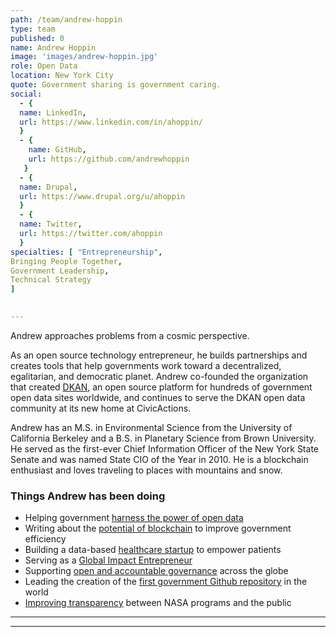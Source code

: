 ```yaml
---
path: /team/andrew-hoppin
type: team
published: 0
name: Andrew Hoppin
image: 'images/andrew-hoppin.jpg'
role: Open Data
location: New York City
quote: Government sharing is government caring.
social: 
  - {
  name: LinkedIn,
  url: https://www.linkedin.com/in/ahoppin/
  }
  - {
    name: GitHub,
    url: https://github.com/andrewhoppin
   }
  - {
  name: Drupal,
  url: https://www.drupal.org/u/ahoppin
  }
  - {
  name: Twitter,
  url: https://twitter.com/ahoppin
  }
specialties: [ "Entrepreneurship",
Bringing People Together,
Government Leadership,
Technical Strategy
]

  
---
```


Andrew approaches problems from a cosmic perspective.

As an open source technology entrepreneur, he builds partnerships and creates tools that help governments work toward a decentralized, egalitarian, and democratic planet. Andrew co-founded the organization that created [DKAN](https://getdkan.org/), an open source platform for hundreds of government open data sites worldwide, and continues to serve the DKAN open data community at its new home at CivicActions.

Andrew has an M.S. in Environmental Science from the University of California Berkeley and a B.S. in Planetary Science from Brown University. He served as the first-ever Chief Information Officer of the New York State Senate and was named State CIO of the Year in 2010. He is a blockchain enthusiast and loves traveling to places with mountains and snow.



### Things Andrew has been doing
* Helping government [harness the power of open data](https://getdkan.org/)
* Writing about the [potential of blockchain](https://www.linkedin.com/pulse/why-your-government-should-care-blockchain-technology-andrew-hoppin/) to improve government efficiency
* Building a data-based [healthcare startup](https://coverus.health/) to empower patients
* Serving as a [Global Impact Entrepreneur](https://www.youtube.com/watch?v=lJLQbNTEqXA)
* Supporting [open and accountable governance](https://www.globalintegrity.org/) across the globe
* Leading the creation of the [first government Github repository](https://github.com/nysenate/) in the world
* [Improving transparency](https://www.nasa.gov/centers/ames/research/2008/colab.html) between NASA programs and the public

-----------------------------------

---------------------------------
